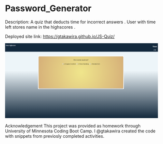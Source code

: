 # Password_Generator
Description: A quiz that deducts time for incorrect answers . User with time left stores name in the highscores .  


Deployed site link: https://gtakawira.github.io/JS-Quiz/


<img src="assets/h5.PNG" alt="quiz question example image"/>

Acknowledgement
This project was provided as homework through University of Minnesota Coding Boot Camp. I @gtakawira created the code with snippets from previosly completed activities. 
